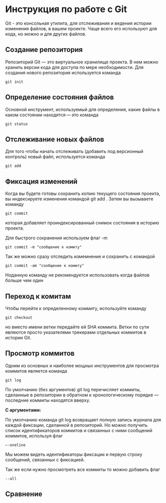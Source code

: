# **Инструкция по работе с Git**
Git - это консольная утилита, для отслеживания и ведения истории изменения файлов, в вашем проекте. Чаще всего его используют для кода, но можно и для других файлов. 

## Создание репозитория 
Репозиторий Git — это виртуальное хранилище проекта. В нем можно хранить версии кода для доступа по мере необходимости. Для создания нового репозитория используется команда 

    git init

## Определение состояния файлов 

Основной инструмент, используемый для определения, какие файлы в каком состоянии находятся — это команда 

    git status

## Отслеживание новых файлов 
Для того чтобы начать отслеживать (добавить под версионный контроль) новый файл, используется команда 

    git add

## Фиксация изменений  
Когда вы будете готовы сохранить копию текущего состояния проекта, вы индексируете изменения командой git add . Затем вы вызываете команду 

    git commit
 которая добавляет проиндексированный снимок состояния в историю проекта. 

 Для быстрого сохранения используем флаг -m 

    git commit -m "сообщение к комиту"

 Так же можно сразу отследить измемнение и сохранить с командой 

    git commit -am "сообщение к комиту"

Ноданную команду не рекомендуется использовать когда файлов больше чем один

    

 ## Переход к комитам
 Чтобы перейти к определенному коммиту, используйте  команду 
 
    git checkout

  но вместо имени ветки передайте ей SHA коммита. Ветки по сути являются просто указателями трекерами отдельных коммитов в истории Git.

  ## Просмотр коммитов
  Одним из основных и наиболее мощных инструментов для просмотра коммитов является команда 
  
    git log 
  
  По умолчанию (без аргументов) git log перечисляет коммиты, сделанные в репозитории в обратном к хронологическому порядке — последние коммиты находятся вверху.

 **С аргументами:** 

По умолчанию команда git log возвращает полную запись журнала для каждой фиксации, сделанной в репозиторий. Но можно получить список идентификаторов коммитов и связанных с ними сообщений коммитов, используя флаг
  
    –-oneline
   
Мы можем видеть идентификаторы фиксации и первую строку сообщений, связанных с фиксацией.

Так же если нужно просмотреть все коммиты то можно добавить флаг 

    --all

## Сравнение
